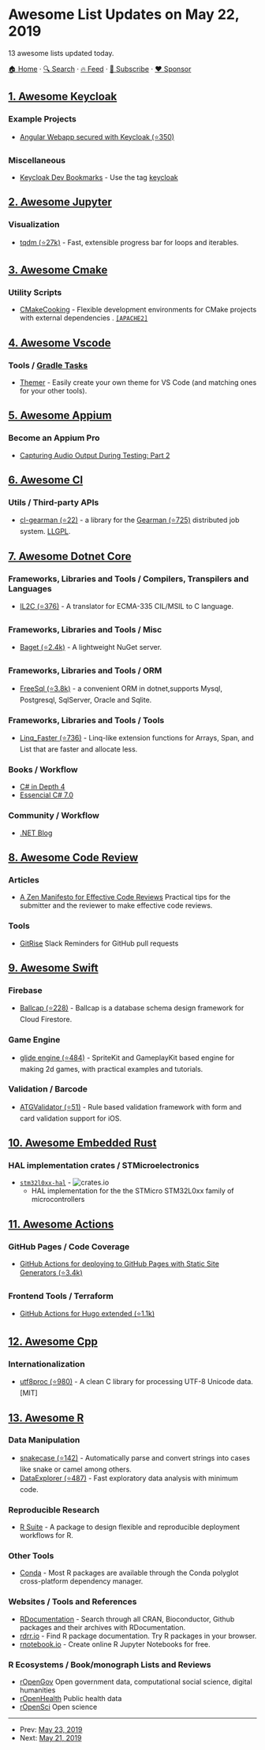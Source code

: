 # Awesome List Updates on May 22, 2019

13 awesome lists updated today.

[🏠 Home](/README.md) · [🔍 Search](https://www.trackawesomelist.com/search/) · [🔥 Feed](https://www.trackawesomelist.com/rss.xml) · [📮 Subscribe](https://trackawesomelist.us17.list-manage.com/subscribe?u=d2f0117aa829c83a63ec63c2f&id=36a103854c) · [❤️  Sponsor](https://github.com/sponsors/theowenyoung)



## [1. Awesome Keycloak](/content/thomasdarimont/awesome-keycloak/README.md)

### Example Projects

*   [Angular Webapp secured with Keycloak (⭐350)](https://github.com/CodepediaOrg/bookmarks.dev)

### Miscellaneous

*   [Keycloak Dev Bookmarks](http://bookmarks.dev/search?q=keycloak) - Use the tag [keycloak](https://www.bookmarks.dev/tagged/keycloak)

## [2. Awesome Jupyter](/content/markusschanta/awesome-jupyter/README.md)

### Visualization

*   [tqdm (⭐27k)](https://github.com/tqdm/tqdm) - Fast, extensible progress bar for loops and iterables.

## [3. Awesome Cmake](/content/onqtam/awesome-cmake/README.md)

### Utility Scripts

*   [CMakeCooking](https://github.com/hakuch/CMakeCooking) - Flexible development environments for CMake projects with external dependencies
    . [`[APACHE2]`](http://www.apache.org/licenses/LICENSE-2.0)

## [4. Awesome Vscode](/content/viatsko/awesome-vscode/README.md)

### Tools / [Gradle Tasks](https://marketplace.visualstudio.com/items?itemName=richardwillis.vscode-gradle)

*   [Themer](https://themer.dev) - Easily create your own theme for VS Code (and matching ones for your other tools).

## [5. Awesome Appium](/content/SrinivasanTarget/awesome-appium/README.md)

### Become an Appium Pro

*   [Capturing Audio Output During Testing: Part 2](https://appiumpro.com/editions/70)

## [6. Awesome Cl](/content/CodyReichert/awesome-cl/README.md)

### Utils / Third-party APIs

*   [cl-gearman (⭐22)](https://github.com/taksatou/cl-gearman) - a library for the [Gearman (⭐725)](https://github.com/gearman/gearmand/) distributed job system. [LLGPL](http://opensource.franz.com/preamble.html).

## [7. Awesome Dotnet Core](/content/thangchung/awesome-dotnet-core/README.md)

### Frameworks, Libraries and Tools / Compilers, Transpilers and Languages

*   [IL2C (⭐376)](https://github.com/kekyo/IL2C) - A translator for ECMA-335 CIL/MSIL to C language.

### Frameworks, Libraries and Tools / Misc

*   [Baget (⭐2.4k)](https://github.com/loic-sharma/BaGet) - A lightweight NuGet server.

### Frameworks, Libraries and Tools / ORM

*   [FreeSql (⭐3.8k)](https://github.com/2881099/FreeSql) - a convenient ORM in dotnet,supports Mysql, Postgresql, SqlServer, Oracle and Sqlite.

### Frameworks, Libraries and Tools / Tools

*   [Linq\_Faster (⭐736)](https://github.com/jackmott/LinqFaster) - Linq-like extension functions for Arrays, Span<T>, and List<T> that are faster and allocate less.

### Books / Workflow

*   [C# in Depth 4](https://www.amazon.com/C-Depth-Jon-Skeet/dp/1617294535)
*   [Essencial C# 7.0](https://www.amazon.com/Essential-7-0-Addison-Wesley-Microsoft-Technology/dp/1509303588)

### Community / Workflow

*   [.NET Blog](https://devblogs.microsoft.com/dotnet/)

## [8. Awesome Code Review](/content/joho/awesome-code-review/README.md)

### Articles

*   [A Zen Manifesto for Effective Code Reviews](https://medium.freecodecamp.org/a-zen-manifesto-for-effective-code-reviews-e30b5c95204a) Practical tips for the submitter and the reviewer to make effective code reviews.

### Tools

*   [GitRise](https://www.gitrise.com/) Slack Reminders for GitHub pull requests

## [9. Awesome Swift](/content/matteocrippa/awesome-swift/README.md)

### Firebase

*   [Ballcap (⭐228)](https://github.com/1amageek/Ballcap-iOS) - Ballcap is a database schema design framework for Cloud Firestore.

### Game Engine

*   [glide engine (⭐484)](https://github.com/cocoatoucher/Glide) - SpriteKit and GameplayKit based engine for making 2d games, with practical examples and tutorials.

### Validation / Barcode

*   [ATGValidator (⭐51)](https://github.com/altayer-digital/ATGValidator) - Rule based validation framework with form and card validation support for iOS.

## [10. Awesome Embedded Rust](/content/rust-embedded/awesome-embedded-rust/README.md)

### HAL implementation crates / STMicroelectronics

*   [`stm32l0xx-hal`](https://crates.io/crates/stm32l0xx-hal) - ![crates.io](https://img.shields.io/crates/v/stm32l0xx-hal.svg)
    *   HAL implementation for the the STMicro STM32L0xx family of microcontrollers

## [11. Awesome Actions](/content/sdras/awesome-actions/README.md)

### GitHub Pages / Code Coverage

*   [GitHub Actions for deploying to GitHub Pages with Static Site Generators (⭐3.4k)](https://github.com/peaceiris/actions-gh-pages)

### Frontend Tools / Terraform

*   [GitHub Actions for Hugo extended (⭐1.1k)](https://github.com/peaceiris/actions-hugo)

## [12. Awesome Cpp](/content/fffaraz/awesome-cpp/README.md)

### Internationalization

*   [utf8proc (⭐980)](https://github.com/JuliaStrings/utf8proc) - A clean C library for processing UTF-8 Unicode data. \[MIT]

## [13. Awesome R](/content/qinwf/awesome-R/README.md)

### Data Manipulation

*   [snakecase (⭐142)](https://github.com/Tazinho/snakecase) - Automatically parse and convert strings into cases like snake or camel among others.
*   [DataExplorer (⭐487)](https://github.com/boxuancui/DataExplorer) - Fast exploratory data analysis with minimum code.

### Reproducible Research

*   [R Suite](http://rsuite.io) - A package to design flexible and reproducible deployment workflows for R.

### Other Tools

*   [Conda](https://anaconda.org/r/repo) - Most R packages are available through the Conda polyglot cross-platform dependency manager.

### Websites / Tools and References

*   [RDocumentation](https://www.rdocumentation.org/) - Search through all CRAN, Bioconductor, Github packages and their archives with RDocumentation.
*   [rdrr.io](https://rdrr.io/) - Find R package documentation. Try R packages in your browser.
*   [rnotebook.io](https://rnotebook.io/) - Create online R Jupyter Notebooks for free.

### R Ecosystems / Book/monograph Lists and Reviews

*   [rOpenGov](http://ropengov.github.io/) Open government data, computational social science, digital humanities
*   [rOpenHealth](https://github.com/rOpenHealth) Public health data
*   [rOpenSci](https://ropensci.org) Open science

---

- Prev: [May 23, 2019](/content/2019/05/23/README.md)
- Next: [May 21, 2019](/content/2019/05/21/README.md)